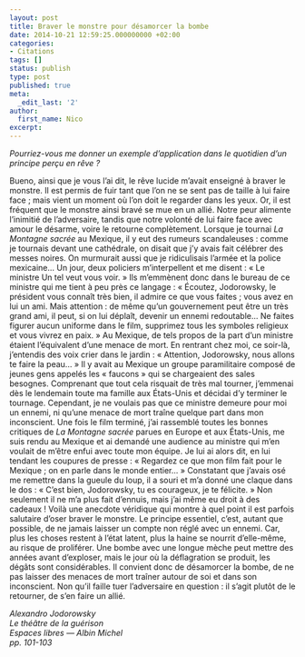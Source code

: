 ```yaml
---
layout: post
title: Braver le monstre pour désamorcer la bombe
date: 2014-10-21 12:59:25.000000000 +02:00
categories:
- Citations
tags: []
status: publish
type: post
published: true
meta:
  _edit_last: '2'
author:
  first_name: Nico
excerpt:
---
```

<p><em>Pourriez-vous me donner un exemple d’application dans le quotidien d’un principe perçu en rêve ?</em></p>
<p>Bueno, ainsi que je vous l’ai dit, le rêve lucide m’avait enseigné à braver le monstre. Il est permis de fuir tant que l’on ne se sent pas de taille à lui faire face ; mais vient un moment où l’on doit le regarder dans les yeux. Or, il est fréquent que le monstre ainsi bravé se mue en un allié. Notre peur alimente l’inimitié de l’adversaire, tandis que notre volonté de lui faire face avec amour le désarme, voire le retourne complètement. Lorsque je tournai <em>La Montagne sacrée</em> au Mexique, il y eut des rumeurs scandaleuses : comme je tournais devant une cathédrale, on disait que j’y avais fait célébrer des messes noires. On murmurait aussi que je ridiculisais l’armée et la police mexicaine... Un jour, deux policiers m’interpellent et me disent : « Le ministre Un tel veut vous voir. » Ils m’emmènent donc dans le bureau de ce ministre qui me tient à peu près ce langage : « Écoutez, Jodorowsky, le président vous connaît très bien, il admire ce que vous faites ; vous avez en lui un ami. Mais attention : de même qu’un gouvernement peut être un très grand ami, il peut, si on lui déplaît, devenir un ennemi redoutable... Ne faites figurer aucun uniforme dans le film, supprimez tous les symboles religieux et vous vivrez en paix. » Au Mexique, de tels propos de la part d’un ministre étaient l’équivalent d’une menace de mort. En rentrant chez moi, ce soir-là, j’entendis des voix crier dans le jardin : « Attention, Jodorowsky, nous allons te faire la peau... » Il y avait au Mexique un groupe paramilitaire composé de jeunes gens appelés les « faucons » qui se chargeaient des sales besognes. Comprenant que tout cela risquait de très mal tourner, j’emmenai dès le lendemain toute ma famille aux États-Unis et décidai d’y terminer le tournage. Cependant, je ne voulais pas que ce ministre demeure pour moi un ennemi, ni qu’une menace de mort traîne quelque part dans mon inconscient. Une fois le film terminé, j’ai rassemblé toutes les bonnes critiques de <em>La Montagne sacrée</em> parues en Europe et aux États-Unis, me suis rendu au Mexique et ai demandé une audience au ministre qui m’en voulait de m’être enfui avec toute mon équipe. Je lui ai alors dit, en lui tendant les coupures de presse : « Regardez ce que mon film fait pour le Mexique ; on en parle dans le monde entier... » Constatant que j’avais osé me remettre dans la gueule du loup, il a souri et m’a donné une claque dans le dos : « C’est bien, Jodorowsky, tu es courageux, je te félicite. » Non seulement il ne m’a plus fait d’ennuis, mais j’ai même eu droit à des cadeaux ! Voilà une anecdote véridique qui montre à quel point il est parfois salutaire d’oser braver le monstre. Le principe essentiel, c’est, autant que possible, de ne jamais laisser un compte non réglé avec un ennemi. Car, plus les choses restent à l’état latent, plus la haine se nourrit d’elle-même, au risque de proliférer. Une bombe avec une longue mèche peut mettre des années avant d’exploser, mais le jour où la déflagration se produit, les dégâts sont considérables. Il convient donc de désamorcer la bombe, de ne pas laisser des menaces de mort traîner autour de soi et dans son inconscient. Non qu’il faille tuer l’adversaire en question : il s’agit plutôt de le retourner, de s’en faire un allié.</p>
<p><em>Alexandro Jodorowsky</em><br />
<em>Le théâtre de la guérison</em><br />
<em>Espaces libres — Albin Michel</em><br />
<em>pp. 101-103</em></p>
